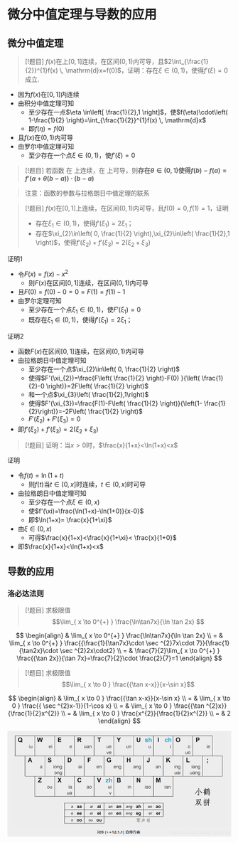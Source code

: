 # 微分中值定理与导数的应用

## 微分中值定理

> [!题目]
> $f(x)$在上$[0,1]$连续，在区间$(0,1)$内可导，且$2\int_{\frac{1}{2}}^{1}f(x)  \, \mathrm{d}x=f(0)$，证明：存在$\xi \in(0,1)$，使得$f'(\xi)=0$成立.

- 因为$f(x)$在$[0,1]$内连续
- 由积分中值定理可知
  - 至少存在一点$\eta \in\left[ \frac{1}{2},1 \right]$，使$f(\eta)\cdot\left( 1-\frac{1}{2} \right)=\int_{\frac{1}{2}}^{1}f(x)  \, \mathrm{d}x$
  - 即$f(\eta)=f(0)$
- 且$f(x)$在$(0,1)$内可导
- 由罗尔中值定理可知
  - 至少存在一个点$\xi \in(0,1)$，使$f'(\xi)=0$

> [!题目]
> 若函数 在 上连续，在 上可导，则**存在$\theta \in(0,1)$使得$f(b)-f(a)=f'(a+\theta(b-a))\cdot(b-a)$**

> 注意：函数的参数与拉格朗日中值定理的联系

> [!题目]
> $f(x)$在$[0,1]$上连续，在区间$(0,1)$内可导，且$f(0)=0,f(1)=1$，证明
> - 存在$\xi_{1}\in(0,1)$，使得$f'(\xi_{1})=2\xi_{1}$；
> - 存在$\xi_{2}\in\left( 0, \frac{1}{2} \right),\xi_{2}\in\left( \frac{1}{2},1 \right)$，使得$f'(\xi_{2})+f'(\xi_{3})=2(\xi_{2}+\xi_{3})$

证明1
- 令$F(x)=f(x)-x^{2}$
  - 则$F(x)$在区间$[0,1]$连续，在区间$(0,1)$内可导
- 且$F(0)=f(0)-0=0=F(1)=f(1)-1$
- 由罗尔定理可知
  - 至少存在一个点$\xi_{1}\in(0,1)$，使$F'(\xi_{1})=0$
  - 既存在$\xi_{1}\in(0,1)$，使得$f'(\xi_{1})=2\xi_{1}$；

证明2
- 函数$F(x)$在区间$[0,1]$连续，在区间$(0,1)$内可导
- 由拉格朗日中值定理可知
  - 至少存在一个点$\xi_{2}\in\left( 0, \frac{1}{2} \right)$
  - 使得$F'(\xi_{2})=\frac{F\left( \frac{1}{2} \right)-F(0) }{\left( \frac{1}{2}-0 \right)}=2F\left( \frac{1}{2} \right)$
  - 和一个点$\xi_{3}\left( \frac{1}{2},1\right)$
  - 使得$F'(\xi_{3})=\frac{F(1)-F\left( \frac{1}{2} \right)}{\left(1- \frac{1}{2}\right)}=-2F\left( \frac{1}{2} \right)$
  - $F'(\xi_{2})+F'(\xi_{3})=0$
- 即$f'(\xi_{2})+f'(\xi_{3})=2(\xi_{2}+\xi_{3})$


> [!题目]
> 证明：当$x>0$时，$\frac{x}{1+x}<\ln(1+x)<x$

证明
- 令$f(t)=\ln(1+t)$
  - 则$f(t)$当$t\in[0,x]$时连续，$t\in(0,x)$时可导
- 由拉格朗日中值定理可知
  - 至少存在一个点$\xi \in(0,x)$
  - 使$f'(\xi)=\frac{\ln(1+x)-\ln(1+0)}{x-0}$
  - 即$\ln(1+x)= \frac{x}{1+\xi}$
- 由$\xi \in(0,x)$
  - 可得$\frac{x}{1+x}<\frac{x}{1+\xi}< \frac{x}{1+0}$
- 即$\frac{x}{1+x}<\ln(1+x)<x$


## 导数的应用

### 洛必达法则

> [!题目]
> 求极限值$$\lim_{ x \to 0^{+} } \frac{\ln\tan7x}{\ln \tan 2x} $$

$$
\begin{align}
 & \lim_{ x \to 0^{+} } \frac{\ln\tan7x}{\ln \tan 2x} \\
= & \lim_{ x \to 0^{+} }   \frac{{\frac{1}{\tan7x}\cdot \sec ^{2}7x\cdot 7}}{\frac{1}{\tan2x}\cdot \sec ^{2}2x\cdot2} \\
= & \frac{7}{2}\lim_{ x \to 0^{+} } \frac{{\tan 2x}}{\tan 7x}=\frac{7}{2}\cdot \frac{2}{7}=1 
\end{align}
$$

> [!题目]
> 求极限值$$\lim_{ x \to 0 } \frac{{\tan x-x}}{x-\sin x}$$

$$
\begin{align}
 & \lim_{ x \to 0 } \frac{{\tan x-x}}{x-\sin x} \\
= & \lim_{ x \to 0 } \frac{{ \sec ^{2}x-1}}{1-\cos x} \\
= & \lim_{ x \to 0 } \frac{{\tan ^{2}x}}{\frac{1}{2}x^{2}} \\
= & \lim_{ x \to 0 } \frac{x^{2}}{\frac{1}{2}x^{2}} \\
= & 2
\end{align}
$$

![../../attachments/png/681d68a5a458f4085387b6a1c072798c.png](../../attachments/png/681d68a5a458f4085387b6a1c072798c.png)
